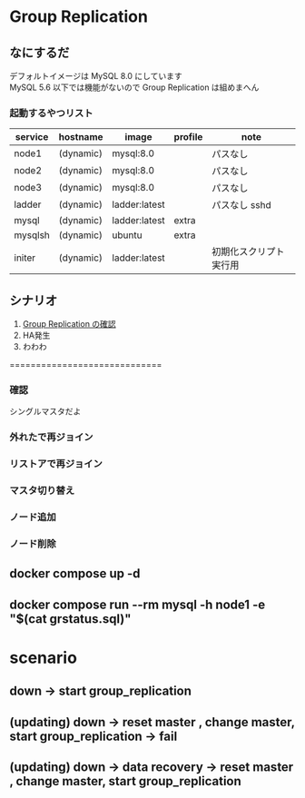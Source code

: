 # Group Replication
## なにするだ
デフォルトイメージは MySQL 8.0 にしています  
MySQL 5.6 以下では機能がないので Group Replication は組めまへん  

### 起動するやつリスト
| service | hostname  | image         | profile | note                   |
| ------- | --------- | ------------- | ------- | ---------------------- |
| node1   | (dynamic) | mysql:8.0     |         | パスなし               |
| node2   | (dynamic) | mysql:8.0     |         | パスなし               |
| node3   | (dynamic) | mysql:8.0     |         | パスなし               |
| ladder  | (dynamic) | ladder:latest |         | パスなし sshd          |
| mysql   | (dynamic) | ladder:latest | extra   |                        |
| mysqlsh | (dynamic) | ubuntu        | extra   |                        |
| initer  | (dynamic) | ladder:latest |         | 初期化スクリプト実行用 |


## シナリオ
1. [Group Replication の確認](./scenario01/README.md)
2. HA発生
3. わわわ


=============================

### 確認
シングルマスタだよ  

### 外れたで再ジョイン
### リストアで再ジョイン
### マスタ切り替え
### ノード追加
### ノード削除


## docker compose up -d 
## docker compose run --rm mysql -h node1 -e "$(cat grstatus.sql)"

# scenario
## down -> start group_replication
## (updating) down -> reset master , change master, start group_replication -> fail
## (updating) down -> data recovery -> reset master , change master, start group_replication